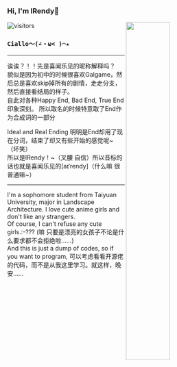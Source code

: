 ### Hi, I'm IRendy🤗 
![visitors](https://visitor-badge.laobi.icu/badge?page_id=IRendy)<img align="right" src="https://github-readme-stats.vercel.app/api?username=IRendy&show_icons=true&title_color=000&icon_color=0099ff&text_color=000&bg_color=ffffff&hide_border=true" width="45%" />  

### `Ciallo～(∠・ω< )⌒★ `

---

诶诶？！！先是喜闻乐见的昵称解释吗？  
貌似是因为初中的时候很喜欢Galgame，然后总是喜欢skip掉所有的剧情，走走分支，然后直接看结局的样子。  
自此对各种Happy End, Bad End, True End印象深刻。 
所以取名的时候特意取了End作为合成词的一部分

Ideal and Real Ending 明明是End却用了现在分词，结束了却又有些开始的感觉呢~（坏笑）  
所以是IRendy！\~（叉腰 自信）所以音标的话也就是喜闻乐见的[aɪˈrendy]（什么嘛 很普通嘛\~）

---
I'm a sophomore student from Taiyuan University, major in Landscape Architecture. I love cute anime girls and don't like any strangers.  
Of course, I can't refuse any cute girls.:-??? (嘛 只要是漂亮的女孩子不论是什么要求都不会拒绝啦……)  
And this is just a dump of codes, so if you want to program, 可以考虑看看开源佬的代码，而不是从我这里学习。就这样，晚安……
